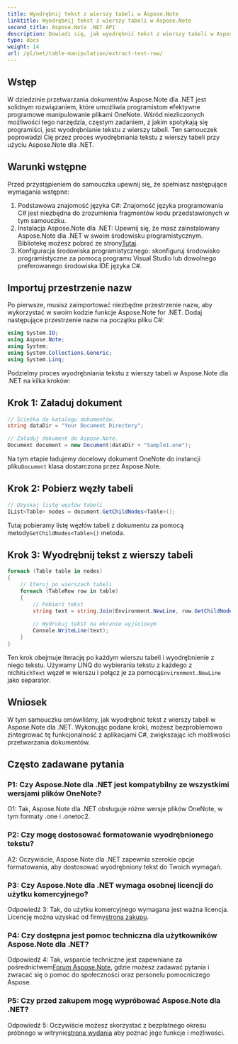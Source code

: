 ```yaml
---
title: Wyodrębnij tekst z wierszy tabeli w Aspose.Note
linktitle: Wyodrębnij tekst z wierszy tabeli w Aspose.Note
second_title: Aspose.Note .NET API
description: Dowiedz się, jak wyodrębnić tekst z wierszy tabeli w Aspose.Note dla .NET, korzystając z tego wszechstronnego samouczka.
type: docs
weight: 14
url: /pl/net/table-manipulation/extract-text-row/
---
```

## Wstęp

W dziedzinie przetwarzania dokumentów Aspose.Note dla .NET jest solidnym rozwiązaniem, które umożliwia programistom efektywne programowe manipulowanie plikami OneNote. Wśród niezliczonych możliwości tego narzędzia, częstym zadaniem, z jakim spotykają się programiści, jest wyodrębnianie tekstu z wierszy tabeli. Ten samouczek poprowadzi Cię przez proces wyodrębniania tekstu z wierszy tabeli przy użyciu Aspose.Note dla .NET.

## Warunki wstępne

Przed przystąpieniem do samouczka upewnij się, że spełniasz następujące wymagania wstępne:

1. Podstawowa znajomość języka C#: Znajomość języka programowania C# jest niezbędna do zrozumienia fragmentów kodu przedstawionych w tym samouczku.
2.  Instalacja Aspose.Note dla .NET: Upewnij się, że masz zainstalowany Aspose.Note dla .NET w swoim środowisku programistycznym. Bibliotekę możesz pobrać ze strony[Tutaj](https://releases.aspose.com/note/net/).
3. Konfiguracja środowiska programistycznego: skonfiguruj środowisko programistyczne za pomocą programu Visual Studio lub dowolnego preferowanego środowiska IDE języka C#.

## Importuj przestrzenie nazw

Po pierwsze, musisz zaimportować niezbędne przestrzenie nazw, aby wykorzystać w swoim kodzie funkcje Aspose.Note for .NET. Dodaj następujące przestrzenie nazw na początku pliku C#:

```csharp
using System.IO;
using Aspose.Note;
using System;
using System.Collections.Generic;
using System.Linq;
```

Podzielmy proces wyodrębniania tekstu z wierszy tabeli w Aspose.Note dla .NET na kilka kroków:

## Krok 1: Załaduj dokument

```csharp
// Ścieżka do katalogu dokumentów.
string dataDir = "Your Document Directory";

// Załaduj dokument do Aspose.Note.
Document document = new Document(dataDir + "Sample1.one");
```

 Na tym etapie ładujemy docelowy dokument OneNote do instancji pliku`Document` klasa dostarczona przez Aspose.Note.

## Krok 2: Pobierz węzły tabeli

```csharp
// Uzyskaj listę węzłów tabeli
IList<Table> nodes = document.GetChildNodes<Table>();
```

 Tutaj pobieramy listę węzłów tabeli z dokumentu za pomocą metody`GetChildNodes<Table>()` metoda.

## Krok 3: Wyodrębnij tekst z wierszy tabeli

```csharp
foreach (Table table in nodes)
{
	// Iteruj po wierszach tabeli
	foreach (TableRow row in table)
	{
		// Pobierz tekst
		string text = string.Join(Environment.NewLine, row.GetChildNodes<RichText>().Select(e => e.Text)) + Environment.NewLine;
   
		// Wydrukuj tekst na ekranie wyjściowym
		Console.WriteLine(text);
	}
}
```

 Ten krok obejmuje iterację po każdym wierszu tabeli i wyodrębnienie z niego tekstu. Używamy LINQ do wybierania tekstu z każdego z nich`RichText` węzeł w wierszu i połącz je za pomocą`Environment.NewLine` jako separator.

## Wniosek

W tym samouczku omówiliśmy, jak wyodrębnić tekst z wierszy tabeli w Aspose.Note dla .NET. Wykonując podane kroki, możesz bezproblemowo zintegrować tę funkcjonalność z aplikacjami C#, zwiększając ich możliwości przetwarzania dokumentów.

## Często zadawane pytania

### P1: Czy Aspose.Note dla .NET jest kompatybilny ze wszystkimi wersjami plików OneNote?

O1: Tak, Aspose.Note dla .NET obsługuje różne wersje plików OneNote, w tym formaty .one i .onetoc2.

### P2: Czy mogę dostosować formatowanie wyodrębnionego tekstu?

A2: Oczywiście, Aspose.Note dla .NET zapewnia szerokie opcje formatowania, aby dostosować wyodrębniony tekst do Twoich wymagań.

### P3: Czy Aspose.Note dla .NET wymaga osobnej licencji do użytku komercyjnego?

 Odpowiedź 3: Tak, do użytku komercyjnego wymagana jest ważna licencja. Licencję można uzyskać od firmy[strona zakupu](https://purchase.aspose.com/buy).

### P4: Czy dostępna jest pomoc techniczna dla użytkowników Aspose.Note dla .NET?

 Odpowiedź 4: Tak, wsparcie techniczne jest zapewniane za pośrednictwem[Forum Aspose.Note](https://forum.aspose.com/c/note/28), gdzie możesz zadawać pytania i zwracać się o pomoc do społeczności oraz personelu pomocniczego Aspose.

### P5: Czy przed zakupem mogę wypróbować Aspose.Note dla .NET?

 Odpowiedź 5: Oczywiście możesz skorzystać z bezpłatnego okresu próbnego w witrynie[strona wydania](https://releases.aspose.com/) aby poznać jego funkcje i możliwości.